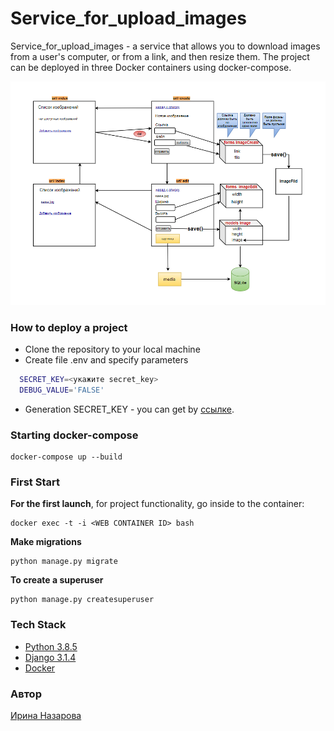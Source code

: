 # Service_for_upload_images

 Service_for_upload_images - a service that allows you to download images from a user's computer, or from a link, and then resize them.
The project can be deployed in three Docker containers using docker-compose.

![](schema/schema.PNG)

### How to deploy a project

* Clone the repository to your local machine
* Create file .env and specify parameters
   
```bash
  SECRET_KEY=<укажите secret_key>
  DEBUG_VALUE='FALSE'
```
* Generation SECRET_KEY - you can get by [ссылке](https://djecrety.ir/).
     
### Starting docker-compose
```
docker-compose up --build
```
### First Start
**For the first launch**, for project functionality, go inside to the container:
```
docker exec -t -i <WEB CONTAINER ID> bash
```
**Make migrations**
```
python manage.py migrate
```
**To create a superuser**
```
python manage.py createsuperuser
```

### Tech Stack
* [Python 3.8.5](https://www.python.org/)
* [Django 3.1.4](https://www.djangoproject.com/)
* [Docker](https://www.docker.com/)

### Автор

[Ирина Назарова](https://github.com/Irina-Nazarova)